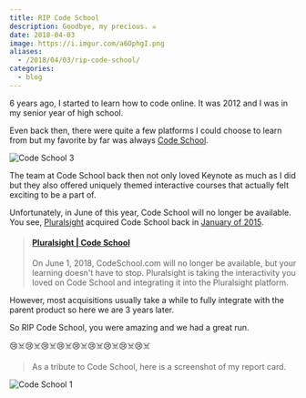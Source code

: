 ```yaml
---
title: RIP Code School
description: Goodbye, my precious. ☠️
date: 2018-04-03
image: https://i.imgur.com/a6OphgI.png
aliases:
  - /2018/04/03/rip-code-school/
categories:
  - blog
---
```


6 years ago, I started to learn how to code online. It was 2012 and I was in my senior year of high school.

Even back then, there were quite a few platforms I could choose to learn from but my favorite by far was always [Code School](https://www.codeschool.com/users/fvcproductions).

![Code School 3](https://i.imgur.com/2maANlV.png)

The team at Code School back then not only loved Keynote as much as I did but they also offered uniquely themed interactive courses that actually felt exciting to be a part of.

Unfortunately, in June of this year, Code School will no longer be available. You see, [Pluralsight](https://www.pluralsight.com/) acquired Code School back in [January of 2015](https://techcrunch.com/2015/01/26/online-learning-service-pluralsight-acquires-code-school-for-36-million/).

<blockquote class="embedly-card" data-card-controls="0"><h4><a href="https://www.pluralsight.com/codeschool/customer">Pluralsight | Code School</a></h4><p>On June 1, 2018, CodeSchool.com will no longer be available, but your learning doesn't have to stop. Pluralsight is taking the interactivity you loved on Code School and integrating it into the Pluralsight platform.</p></blockquote>
<script async src="//cdn.embedly.com/widgets/platform.js" charset="UTF-8"></script>

However, most acquisitions usually take a while to fully integrate with the parent product so here we are 3 years later.

So RIP Code School, you were amazing and we had a great run.

😢️☠️😢️☠️😢️☠️😢️☠️😢️☠️😢️☠️😢️☠️😢️☠️😢️☠️

> As a tribute to Code School, here is a screenshot of my report card.

![Code School 1](https://i.imgur.com/18ubJqI.png)
